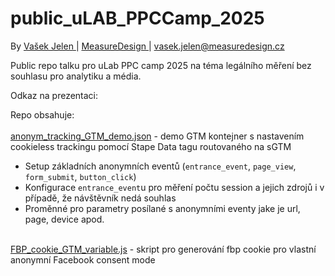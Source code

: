 # public_uLAB_PPCCamp_2025

By
<a href = "https://www.linkedin.com/in/vaclavjelen/" target="_blank" rel="noopener noreferrer">
   Vašek Jelen
</a>
|
<a href = "https://measuredesign.cz" target="_blank" rel="noopener noreferrer">
    MeasureDesign
</a>
|
<a href = "vasek.jelen@measuredesign.cz" target="_blank" rel="noopener noreferrer">
    vasek.jelen@measuredesign.cz
</a>

Public repo talku pro uLab PPC camp 2025 na téma legálního měření bez souhlasu pro analytiku a média. 

Odkaz na prezentaci: 

Repo obsahuje: 
<br>
<br>
<a href = "https://github.com/MeasureDesign/pub__uLAB_PPCCamp_2025/blob/main/anonym_tracking_GTM_demo.json" target="_blank" rel="noopener noreferrer"> anonym_tracking_GTM_demo.json</a> - demo GTM kontejner s nastavením cookieless trackingu pomocí Stape Data tagu routovaného na sGTM
<br>
<ul>
    <li>Setup základních anonymních eventů (<code>entrance_event</code>, <code>page_view</code>, <code>form_submit</code>, <code>button_click</code>)</li>
    <li>Konfigurace <code>entrance_event</code>u pro měření počtu session a jejich zdrojů i v případě, že návštěvník nedá souhlas</li>
    <li>Proměnné pro parametry posílané s anonymními eventy jake je url, page, device apod.</li>
</ul>
<br>
 <a href = "https://github.com/MeasureDesign/pub__uLAB_PPCCamp_2025/blob/main/FBP_cookie_GTM_variable.js" target="_blank" rel="noopener noreferrer">FBP_cookie_GTM_variable.js</a> - skript pro generování fbp cookie pro vlastní anonymní Facebook consent mode

